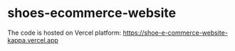 # shoes-ecommerce-website

The code is hosted on Vercel platform: https://shoe-e-commerce-website-kappa.vercel.app
